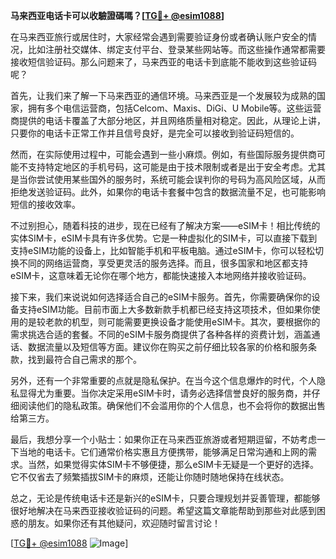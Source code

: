 **马来西亚电话卡可以收驗證碼嗎？[[TG💪+ @esim1088](https://t.me/s/esim1088)]**

在马来西亚旅行或居住时，大家经常会遇到需要验证身份或者确认账户安全的情况，比如注册社交媒体、绑定支付平台、登录某些网站等。而这些操作通常都需要接收短信验证码。那么问题来了，马来西亚的电话卡到底能不能收到这些验证码呢？

首先，让我们来了解一下马来西亚的通信环境。马来西亚是一个发展较为成熟的国家，拥有多个电信运营商，包括Celcom、Maxis、DiGi、U Mobile等。这些运营商提供的电话卡覆盖了大部分地区，并且网络质量相对稳定。因此，从理论上讲，只要你的电话卡正常工作并且信号良好，是完全可以接收到验证码短信的。

然而，在实际使用过程中，可能会遇到一些小麻烦。例如，有些国际服务提供商可能不支持特定地区的手机号码，这可能是由于技术限制或者是出于安全考虑。尤其是当你尝试使用某些国外的服务时，系统可能会误判你的号码为高风险区域，从而拒绝发送验证码。此外，如果你的电话卡套餐中包含的数据流量不足，也可能影响短信的接收效率。

不过别担心，随着科技的进步，现在已经有了解决方案——eSIM卡！相比传统的实体SIM卡，eSIM卡具有许多优势。它是一种虚拟化的SIM卡，可以直接下载到支持eSIM功能的设备上，比如智能手机和平板电脑。通过eSIM卡，你可以轻松切换不同的网络运营商，享受更灵活的服务选择。而且，很多国家和地区都支持eSIM卡，这意味着无论你在哪个地方，都能快速接入本地网络并接收验证码。

接下来，我们来说说如何选择适合自己的eSIM卡服务。首先，你需要确保你的设备支持eSIM功能。目前市面上大多数新款手机都已经支持这项技术，但如果你使用的是较老款的机型，则可能需要更换设备才能使用eSIM卡。其次，要根据你的需求挑选合适的套餐。不同的eSIM卡服务商提供了各种各样的资费计划，涵盖通话、数据流量以及短信等方面。建议你在购买之前仔细比较各家的价格和服务条款，找到最符合自己需求的那个。

另外，还有一个非常重要的点就是隐私保护。在当今这个信息爆炸的时代，个人隐私显得尤为重要。当你决定采用eSIM卡时，请务必选择信誉良好的服务商，并仔细阅读他们的隐私政策。确保他们不会滥用你的个人信息，也不会将你的数据出售给第三方。

最后，我想分享一个小贴士：如果你正在马来西亚旅游或者短期逗留，不妨考虑一下当地的电话卡。它们通常价格实惠且方便携带，能够满足日常沟通和上网的需求。当然，如果觉得实体SIM卡不够便捷，那么eSIM卡无疑是一个更好的选择。它不仅省去了频繁插拔SIM卡的麻烦，还能让你随时随地保持在线状态。

总之，无论是传统电话卡还是新兴的eSIM卡，只要合理规划并妥善管理，都能够很好地解决在马来西亚接收验证码的问题。希望这篇文章能帮助到那些对此感到困惑的朋友。如果你还有其他疑问，欢迎随时留言讨论！

[[TG💪+ @esim1088](https://t.me/s/esim1088) ![Image](https://i.postimg.cc/4NQfJmqS/Snipaste-2025-05-13-00-14-12.png)]